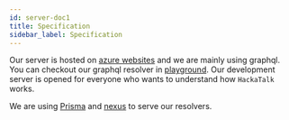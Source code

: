 ```yaml
---
id: server-doc1
title: Specification
sidebar_label: Specification
---
```


Our server is hosted on [azure websites](https://hackatalk.azurewebsites.net) and we are mainly using graphql. You can checkout our graphql resolver in [playground](https://hackatalk.azurewebsites.net/graphql). Our development server is opened for everyone who wants to understand how `HackaTalk` works.

We are using [Prisma](https://www.prisma.io) and [nexus](https://nexus.js.org/docs/nexus-prisma) to serve our resolvers.
